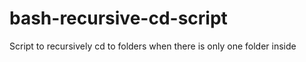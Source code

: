 # bash-recursive-cd-script
Script to recursively cd to folders when there is only one folder inside 
